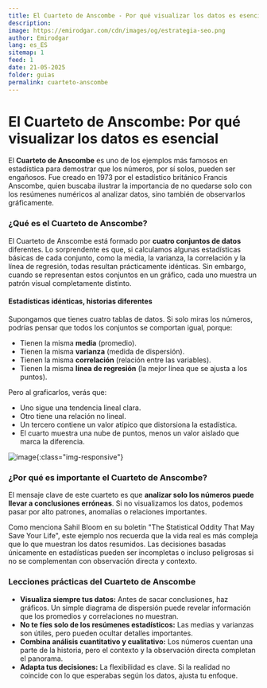 ```yaml
---
title: El Cuarteto de Anscombe - Por qué visualizar los datos es esencial
description: 
image: https://emirodgar.com/cdn/images/og/estrategia-seo.png
author: Emirodgar
lang: es_ES
sitemap: 1
feed: 1
date: 21-05-2025
folder: guias
permalink: cuarteto-anscombe
---
```


# El Cuarteto de Anscombe: Por qué visualizar los datos es esencial

El **Cuarteto de Anscombe** es uno de los ejemplos más famosos en estadística para demostrar que los números, por sí solos, pueden ser engañosos. Fue creado en 1973 por el estadístico británico Francis Anscombe, quien buscaba ilustrar la importancia de no quedarse solo con los resúmenes numéricos al analizar datos, sino también de observarlos gráficamente.

### ¿Qué es el Cuarteto de Anscombe?

El Cuarteto de Anscombe está formado por **cuatro conjuntos de datos** diferentes. Lo sorprendente es que, si calculamos algunas estadísticas básicas de cada conjunto, como la media, la varianza, la correlación y la línea de regresión, todas resultan prácticamente idénticas. Sin embargo, cuando se representan estos conjuntos en un gráfico, cada uno muestra un patrón visual completamente distinto.


#### Estadísticas idénticas, historias diferentes

Supongamos que tienes cuatro tablas de datos. Si solo miras los números, podrías pensar que todos los conjuntos se comportan igual, porque:

- Tienen la misma **media** (promedio).
- Tienen la misma **varianza** (medida de dispersión).
- Tienen la misma **correlación** (relación entre las variables).
- Tienen la misma **línea de regresión** (la mejor línea que se ajusta a los puntos).

Pero al graficarlos, verás que:

- Uno sigue una tendencia lineal clara.
- Otro tiene una relación no lineal.
- Un tercero contiene un valor atípico que distorsiona la estadística.
- El cuarto muestra una nube de puntos, menos un valor aislado que marca la diferencia.

![image](https://github.com/user-attachments/assets/e40dc1b9-edd8-44b3-98f1-a909b76447a0){:class="img-responsive"}

### ¿Por qué es importante el Cuarteto de Anscombe?

El mensaje clave de este cuarteto es que **analizar solo los números puede llevar a conclusiones erróneas**. Si no visualizamos los datos, podemos pasar por alto patrones, anomalías o relaciones importantes.

Como menciona Sahil Bloom en su boletín "The Statistical Oddity That May Save Your Life", este ejemplo nos recuerda que la vida real es más compleja que lo que muestran los datos resumidos. Las decisiones basadas únicamente en estadísticas pueden ser incompletas o incluso peligrosas si no se complementan con observación directa y contexto.

### Lecciones prácticas del Cuarteto de Anscombe

- **Visualiza siempre tus datos:** Antes de sacar conclusiones, haz gráficos. Un simple diagrama de dispersión puede revelar información que los promedios y correlaciones no muestran.
- **No te fíes solo de los resúmenes estadísticos:** Las medias y varianzas son útiles, pero pueden ocultar detalles importantes.
- **Combina análisis cuantitativo y cualitativo:** Los números cuentan una parte de la historia, pero el contexto y la observación directa completan el panorama.
- **Adapta tus decisiones:** La flexibilidad es clave. Si la realidad no coincide con lo que esperabas según los datos, ajusta tu enfoque.
